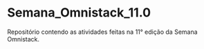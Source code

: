 # Semana_Omnistack_11.0
 Repositório contendo as atividades feitas na 11° edição da Semana Omnistack.
